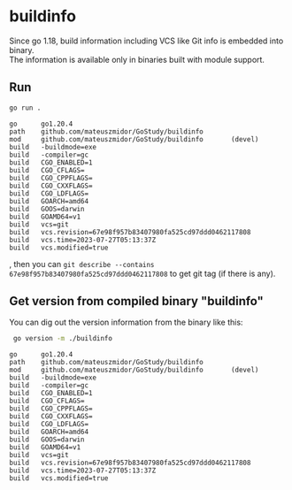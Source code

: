 # buildinfo

Since go 1.18, build information including VCS like Git info is embedded into binary.  
The information is available only in binaries built with module support.  

## Run

```bash
go run .
```

```text
go      go1.20.4
path    github.com/mateuszmidor/GoStudy/buildinfo
mod     github.com/mateuszmidor/GoStudy/buildinfo       (devel)
build   -buildmode=exe
build   -compiler=gc
build   CGO_ENABLED=1
build   CGO_CFLAGS=
build   CGO_CPPFLAGS=
build   CGO_CXXFLAGS=
build   CGO_LDFLAGS=
build   GOARCH=amd64
build   GOOS=darwin
build   GOAMD64=v1
build   vcs=git
build   vcs.revision=67e98f957b83407980fa525cd97ddd0462117808
build   vcs.time=2023-07-27T05:13:37Z
build   vcs.modified=true
```

, then you can `git describe --contains 67e98f957b83407980fa525cd97ddd0462117808` to  get git tag (if there is any).

## Get version from compiled binary "buildinfo"

You can dig out the version information from the binary like this:

```bash
 go version -m ./buildinfo
 ```

```text
go      go1.20.4
path    github.com/mateuszmidor/GoStudy/buildinfo
mod     github.com/mateuszmidor/GoStudy/buildinfo       (devel)
build   -buildmode=exe
build   -compiler=gc
build   CGO_ENABLED=1
build   CGO_CFLAGS=
build   CGO_CPPFLAGS=
build   CGO_CXXFLAGS=
build   CGO_LDFLAGS=
build   GOARCH=amd64
build   GOOS=darwin
build   GOAMD64=v1
build   vcs=git
build   vcs.revision=67e98f957b83407980fa525cd97ddd0462117808
build   vcs.time=2023-07-27T05:13:37Z
build   vcs.modified=true
```